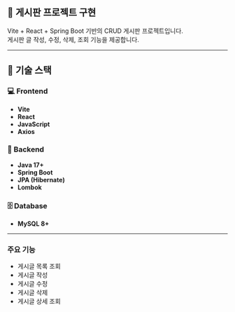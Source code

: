## 📝 게시판 프로젝트 구현

Vite + React + Spring Boot 기반의 CRUD 게시판 프로젝트입니다.  
게시판 글 작성, 수정, 삭제, 조회 기능을 제공합니다.

---

## 📌 기술 스택

### 💻 Frontend
- **Vite**
- **React**
- **JavaScript**
- **Axios**

### 🔧 Backend
- **Java 17+**
- **Spring Boot**
- **JPA (Hibernate)**
- **Lombok**

### 🗄️ Database
- **MySQL 8+**

---


### 주요 기능
- 게시글 목록 조회
- 게시글 작성
- 게시글 수정
- 게시글 삭제
- 게시글 상세 조회
